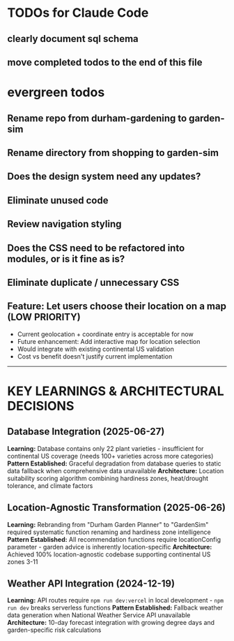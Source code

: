 # TODOs for Claude Code

## clearly document sql schema

## move completed todos to the end of this file

# evergreen todos

## Rename repo from durham-gardening to garden-sim

## Rename directory from shopping to garden-sim

## Does the design system need any updates?

## Eliminate unused code

## Review navigation styling

## Does the CSS need to be refactored into modules, or is it fine as is?

## Eliminate duplicate / unnecessary CSS

## Feature: Let users choose their location on a map (LOW PRIORITY)

- Current geolocation + coordinate entry is acceptable for now
- Future enhancement: Add interactive map for location selection
- Would integrate with existing continental US validation
- Cost vs benefit doesn't justify current implementation

---

# KEY LEARNINGS & ARCHITECTURAL DECISIONS

## Database Integration (2025-06-27)
**Learning:** Database contains only 22 plant varieties - insufficient for continental US coverage (needs 100+ varieties across more categories)
**Pattern Established:** Graceful degradation from database queries to static data fallback when comprehensive data unavailable
**Architecture:** Location suitability scoring algorithm combining hardiness zones, heat/drought tolerance, and climate factors

## Location-Agnostic Transformation (2025-06-26)
**Learning:** Rebranding from "Durham Garden Planner" to "GardenSim" required systematic function renaming and hardiness zone intelligence
**Pattern Established:** All recommendation functions require locationConfig parameter - garden advice is inherently location-specific
**Architecture:** Achieved 100% location-agnostic codebase supporting continental US zones 3-11

## Weather API Integration (2024-12-19) 
**Learning:** API routes require `npm run dev:vercel` in local development - `npm run dev` breaks serverless functions
**Pattern Established:** Fallback weather data generation when National Weather Service API unavailable
**Architecture:** 10-day forecast integration with growing degree days and garden-specific risk calculations